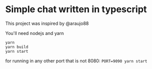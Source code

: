 Simple chat written in typescript
=================================

This project was inspired by @araujo88

You'll need nodejs and yarn
```
yarn
yarn build
yarn start
```

for running in any other port that is not 8080:
`PORT=9090 yarn start`
